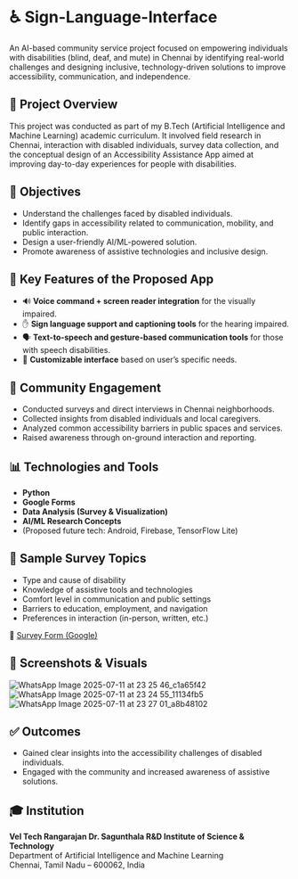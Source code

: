 # ♿ Sign-Language-Interface

An AI-based community service project focused on empowering individuals with disabilities (blind, deaf, and mute) in Chennai by identifying real-world challenges and designing inclusive, technology-driven solutions to improve accessibility, communication, and independence.

## 📌 Project Overview

This project was conducted as part of my B.Tech (Artificial Intelligence and Machine Learning) academic curriculum. It involved field research in Chennai, interaction with disabled individuals, survey data collection, and the conceptual design of an Accessibility Assistance App aimed at improving day-to-day experiences for people with disabilities.

## 🎯 Objectives

- Understand the challenges faced by disabled individuals.
- Identify gaps in accessibility related to communication, mobility, and public interaction.
- Design a user-friendly AI/ML-powered solution.
- Promote awareness of assistive technologies and inclusive design.

## 🧩 Key Features of the Proposed App

- 🔊 **Voice command + screen reader integration** for the visually impaired.
- ✋ **Sign language support and captioning tools** for the hearing impaired.
- 🗣️ **Text-to-speech and gesture-based communication tools** for those with speech disabilities.
- 🧠 **Customizable interface** based on user’s specific needs.

## 📍 Community Engagement

- Conducted surveys and direct interviews in Chennai neighborhoods.
- Collected insights from disabled individuals and local caregivers.
- Analyzed common accessibility barriers in public spaces and services.
- Raised awareness through on-ground interaction and reporting.

## 📊 Technologies and Tools

- **Python**
- **Google Forms**
- **Data Analysis (Survey & Visualization)**
- **AI/ML Research Concepts**
- (Proposed future tech: Android, Firebase, TensorFlow Lite)

## 🧪 Sample Survey Topics

- Type and cause of disability
- Knowledge of assistive tools and technologies
- Comfort level in communication and public settings
- Barriers to education, employment, and navigation
- Preferences in interaction (in-person, written, etc.)

📎 [Survey Form (Google)](https://docs.google.com/forms/d/e/1FAIpQLSe0xk1l75WE6BMjJMjO88ZGQM5XTSFzJhnm7nZNe1fdJ6_yRw/viewform)

## 📸 Screenshots & Visuals

![WhatsApp Image 2025-07-11 at 23 25 46_c1a65f42](https://github.com/user-attachments/assets/7065e805-a8f9-41a1-96e5-3c81816bb147)
![WhatsApp Image 2025-07-11 at 23 24 55_11134fb5](https://github.com/user-attachments/assets/b935aa0b-1e7d-4542-94e6-3bcdff55278b)
![WhatsApp Image 2025-07-11 at 23 27 01_a8b48102](https://github.com/user-attachments/assets/21b21a66-4ea3-4fe4-8e39-a312c254a32b)


## ✅ Outcomes

- Gained clear insights into the accessibility challenges of disabled individuals.
- Engaged with the community and increased awareness of assistive solutions.

## 🎓 Institution

**Vel Tech Rangarajan Dr. Sagunthala R&D Institute of Science & Technology**  
Department of Artificial Intelligence and Machine Learning  
Chennai, Tamil Nadu – 600062, India


